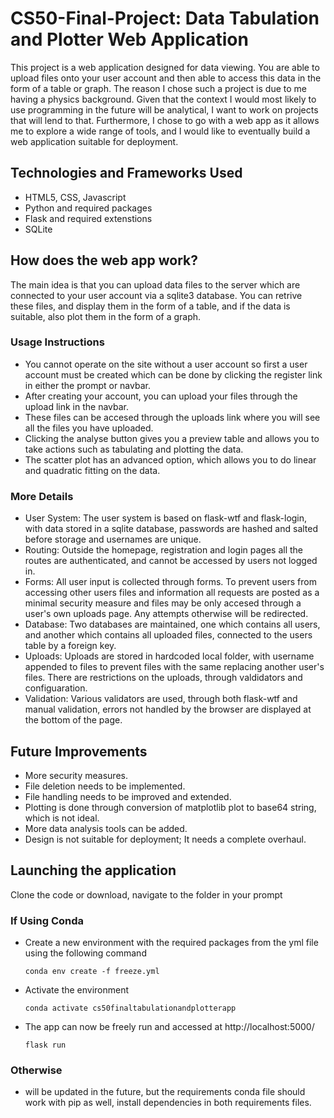 # CS50-Final-Project: Data Tabulation and Plotter Web Application

This project is a web application designed for data viewing. You are able to upload files onto your user account
and then able to access this data in the form of a table or graph. The reason I chose such a project is
due to me having a physics background. Given that the context I would most likely to use programming in the
future will be analytical, I want to work on projects that will lend to that. Furthermore, I chose to go with
a web app as it allows me to explore a wide range of tools, and I would like to eventually build a web
application suitable for deployment.

## Technologies and Frameworks Used

- HTML5, CSS, Javascript
- Python and required packages
- Flask and required extenstions
- SQLite

## How does the web app work?

The main idea is that you can upload data files to the server which are connected to your user account via a sqlite3
database. You can retrive these files, and display them in the form of a table, and if the data is suitable, also plot
them in the form of a graph.

### Usage Instructions

- You cannot operate on the site without a user account so first a user account must be created which can be done by clicking the register link
in either the prompt or navbar.
- After creating your account, you can upload your files through the upload link in the navbar.
- These files can be accesed through the uploads link where you will see all the files you have uploaded.
- Clicking the analyse button gives you a preview table and allows you to take actions such as tabulating and plotting the data.
- The scatter plot has an advanced option, which allows you to do linear and quadratic fitting on the data.

### More Details

- User System: The user system is based on flask-wtf and flask-login, with data stored in a sqlite database, passwords are hashed and salted before storage and usernames are
               unique.
- Routing: Outside the homepage, registration and login pages all the routes are authenticated, and cannot be accessed by users not logged in. 
- Forms: All user input is collected through forms. To prevent users from accessing other users files and information all requests are posted as a minimal security measure
         and files may be only accesed through a user's own uploads page. Any attempts otherwise will be redirected.
- Database: Two databases are maintained, one which contains all users, and another which contains all uploaded files, connected to the users table by a foreign key.
- Uploads: Uploads are stored in hardcoded local folder, with username appended to files to prevent files with the same replacing another user's files. There are
           restrictions on the uploads, through valdidators and configuaration.
- Validation: Various validators are used, through both flask-wtf and manual validation, errors not handled by the browser are displayed at the bottom of the page.
 
## Future Improvements

- More security measures.
- File deletion needs to be implemented.
- File handling needs to be improved and extended.
- Plotting is done through conversion of matplotlib plot to base64 string, which is not ideal.
- More data analysis tools can be added.
- Design is not suitable for deployment; It needs a complete overhaul.

## Launching the application

 Clone the code or download, navigate to the folder in your prompt

### If Using Conda

- Create a new environment with the required packages from the yml file using the following command

    `conda env create -f freeze.yml`
    
- Activate the environment

    `conda activate cs50finaltabulationandplotterapp`
    
- The app can now be freely run and accessed at http://localhost:5000/

    `flask run`
    
### Otherwise

- will be updated in the future, but the requirements conda file should work with pip as well, install dependencies in both requirements files.






